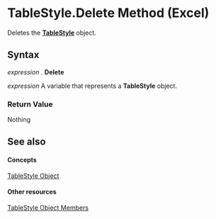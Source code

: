 
# TableStyle.Delete Method (Excel)

Deletes the  **[TableStyle](191a5c2c-ecf4-f88a-1639-be7ee9c369c3.md)** object.


## Syntax

 _expression_ . **Delete**

 _expression_ A variable that represents a **TableStyle** object.


### Return Value

Nothing


## See also


#### Concepts


[TableStyle Object](191a5c2c-ecf4-f88a-1639-be7ee9c369c3.md)
#### Other resources


[TableStyle Object Members](a9266fdf-6168-bedc-0a17-81ccb43449e5.md)

